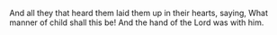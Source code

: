 And all they that heard them laid them up in their hearts, saying, What manner of child shall this be! And the hand of the Lord was with him.
